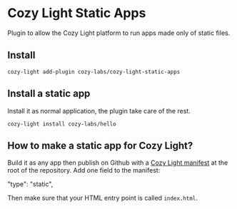 # Cozy Light Static Apps    

Plugin to allow the Cozy Light platform to run apps made only of static files.

## Install

    cozy-light add-plugin cozy-labs/cozy-light-static-apps

## Install a static app

Install it as normal application, the plugin take care of the rest.

    cozy-light install cozy-labs/hello

## How to make a static app for Cozy Light?

Build it as any app then publish on Github with a [Cozy Light manifest](https://github.com/cozy-labs/hello/blob/master/package.json) at the root of the repository. Add one field to the manifest:

   "type": "static",
   
Then make sure that your HTML entry point is called `index.html`.
